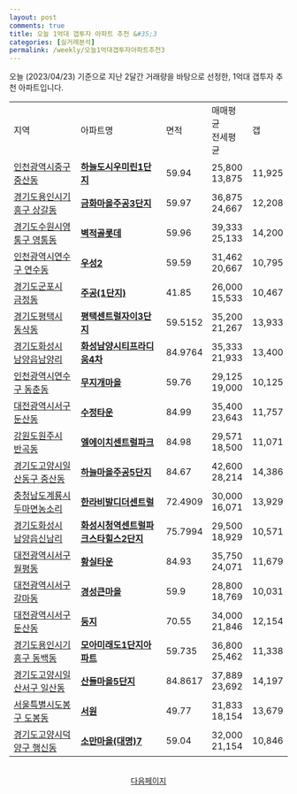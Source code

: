 ```yaml
---
layout: post
comments: true
title: 오늘 1억대 갭투자 아파트 추천 &#35;3
categories: [실거래분석]
permalink: /weekly/오늘1억대갭투자아파트추천3
---
```


오늘 (2023/04/23) 기준으로 지난 2달간 거래량을 바탕으로 선정한,
1억대 갭투자 추천 아파트입니다.

<table class="sortable">
  <tr>
    <td>지역</td>
    <td>아파트명</td>
    <td>면적</td>
    <td>매매평균<br>전세평균</td>
    <td>갭</td>
  </tr>

  <tr class="item">
    <td><a href="/apt/인천광역시중구중산동">인천광역시중구 중산동</a></td>
    <td style="font-weight: bold;"><a href="/apt/인천광역시중구중산동하늘도시우미린1단지">하늘도시우미린1단지</a></td>
    <td>59.94</td>
    <td>25,800<br>13,875</td>
    <td>11,925</td>
  </tr>

  <tr class="item">
    <td><a href="/apt/경기도용인시기흥구상갈동">경기도용인시기흥구 상갈동</a></td>
    <td style="font-weight: bold;"><a href="/apt/경기도용인시기흥구상갈동금화마을주공3단지">금화마을주공3단지</a></td>
    <td>59.97</td>
    <td>36,875<br>24,667</td>
    <td>12,208</td>
  </tr>

  <tr class="item">
    <td><a href="/apt/경기도수원시영통구영통동">경기도수원시영통구 영통동</a></td>
    <td style="font-weight: bold;"><a href="/apt/경기도수원시영통구영통동벽적골롯데">벽적골롯데</a></td>
    <td>59.96</td>
    <td>39,333<br>25,133</td>
    <td>14,200</td>
  </tr>

  <tr class="item">
    <td><a href="/apt/인천광역시연수구연수동">인천광역시연수구 연수동</a></td>
    <td style="font-weight: bold;"><a href="/apt/인천광역시연수구연수동우성2">우성2</a></td>
    <td>59.59</td>
    <td>31,462<br>20,667</td>
    <td>10,795</td>
  </tr>

  <tr class="item">
    <td><a href="/apt/경기도군포시금정동">경기도군포시 금정동</a></td>
    <td style="font-weight: bold;"><a href="/apt/경기도군포시금정동주공(1단지)">주공(1단지)</a></td>
    <td>41.85</td>
    <td>26,000<br>15,533</td>
    <td>10,467</td>
  </tr>

  <tr class="item">
    <td><a href="/apt/경기도평택시동삭동">경기도평택시 동삭동</a></td>
    <td style="font-weight: bold;"><a href="/apt/경기도평택시동삭동평택센트럴자이3단지">평택센트럴자이3단지</a></td>
    <td>59.5152</td>
    <td>35,200<br>21,267</td>
    <td>13,933</td>
  </tr>

  <tr class="item">
    <td><a href="/apt/경기도화성시남양읍남양리">경기도화성시 남양읍남양리</a></td>
    <td style="font-weight: bold;"><a href="/apt/경기도화성시남양읍남양리화성남양시티프라디움4차">화성남양시티프라디움4차</a></td>
    <td>84.9764</td>
    <td>35,333<br>21,933</td>
    <td>13,400</td>
  </tr>

  <tr class="item">
    <td><a href="/apt/인천광역시연수구동춘동">인천광역시연수구 동춘동</a></td>
    <td style="font-weight: bold;"><a href="/apt/인천광역시연수구동춘동무지개마을">무지개마을</a></td>
    <td>59.76</td>
    <td>29,125<br>19,000</td>
    <td>10,125</td>
  </tr>

  <tr class="item">
    <td><a href="/apt/대전광역시서구둔산동">대전광역시서구 둔산동</a></td>
    <td style="font-weight: bold;"><a href="/apt/대전광역시서구둔산동수정타운">수정타운</a></td>
    <td>84.99</td>
    <td>35,400<br>23,643</td>
    <td>11,757</td>
  </tr>

  <tr class="item">
    <td><a href="/apt/강원도원주시반곡동">강원도원주시 반곡동</a></td>
    <td style="font-weight: bold;"><a href="/apt/강원도원주시반곡동엘에이치센트럴파크">엘에이치센트럴파크</a></td>
    <td>84.98</td>
    <td>29,571<br>18,500</td>
    <td>11,071</td>
  </tr>

  <tr class="item">
    <td><a href="/apt/경기도고양시일산동구중산동">경기도고양시일산동구 중산동</a></td>
    <td style="font-weight: bold;"><a href="/apt/경기도고양시일산동구중산동하늘마을주공5단지">하늘마을주공5단지</a></td>
    <td>84.67</td>
    <td>42,600<br>28,214</td>
    <td>14,386</td>
  </tr>

  <tr class="item">
    <td><a href="/apt/충청남도계룡시두마면농소리">충청남도계룡시 두마면농소리</a></td>
    <td style="font-weight: bold;"><a href="/apt/충청남도계룡시두마면농소리한라비발디더센트럴">한라비발디더센트럴</a></td>
    <td>72.4909</td>
    <td>30,000<br>16,071</td>
    <td>13,929</td>
  </tr>

  <tr class="item">
    <td><a href="/apt/경기도화성시남양읍신남리">경기도화성시 남양읍신남리</a></td>
    <td style="font-weight: bold;"><a href="/apt/경기도화성시남양읍신남리화성시청역센트럴파크스타힐스2단지">화성시청역센트럴파크스타힐스2단지</a></td>
    <td>75.7994</td>
    <td>29,500<br>18,929</td>
    <td>10,571</td>
  </tr>

  <tr class="item">
    <td><a href="/apt/대전광역시서구월평동">대전광역시서구 월평동</a></td>
    <td style="font-weight: bold;"><a href="/apt/대전광역시서구월평동황실타운">황실타운</a></td>
    <td>84.93</td>
    <td>35,750<br>24,071</td>
    <td>11,679</td>
  </tr>

  <tr class="item">
    <td><a href="/apt/대전광역시서구갈마동">대전광역시서구 갈마동</a></td>
    <td style="font-weight: bold;"><a href="/apt/대전광역시서구갈마동경성큰마을">경성큰마을</a></td>
    <td>59.9</td>
    <td>28,800<br>18,769</td>
    <td>10,031</td>
  </tr>

  <tr class="item">
    <td><a href="/apt/대전광역시서구둔산동">대전광역시서구 둔산동</a></td>
    <td style="font-weight: bold;"><a href="/apt/대전광역시서구둔산동둥지">둥지</a></td>
    <td>70.55</td>
    <td>34,000<br>21,846</td>
    <td>12,154</td>
  </tr>

  <tr class="item">
    <td><a href="/apt/경기도용인시기흥구동백동">경기도용인시기흥구 동백동</a></td>
    <td style="font-weight: bold;"><a href="/apt/경기도용인시기흥구동백동모아미래도1단지아파트">모아미래도1단지아파트</a></td>
    <td>59.735</td>
    <td>36,800<br>25,462</td>
    <td>11,338</td>
  </tr>

  <tr class="item">
    <td><a href="/apt/경기도고양시일산서구일산동">경기도고양시일산서구 일산동</a></td>
    <td style="font-weight: bold;"><a href="/apt/경기도고양시일산서구일산동산들마을5단지">산들마을5단지</a></td>
    <td>84.8617</td>
    <td>37,889<br>23,692</td>
    <td>14,197</td>
  </tr>

  <tr class="item">
    <td><a href="/apt/서울특별시도봉구도봉동">서울특별시도봉구 도봉동</a></td>
    <td style="font-weight: bold;"><a href="/apt/서울특별시도봉구도봉동서원">서원</a></td>
    <td>49.77</td>
    <td>31,833<br>18,154</td>
    <td>13,679</td>
  </tr>

  <tr class="item">
    <td><a href="/apt/경기도고양시덕양구행신동">경기도고양시덕양구 행신동</a></td>
    <td style="font-weight: bold;"><a href="/apt/경기도고양시덕양구행신동소만마을(대명)7">소만마을(대명)7</a></td>
    <td>59.04</td>
    <td>32,000<br>21,154</td>
    <td>10,846</td>
  </tr>

  <tr>
      <script async src="https://pagead2.googlesyndication.com/pagead/js/adsbygoogle.js?client=ca-pub-3485438051770037"
          crossorigin="anonymous"></script>
      <ins class="adsbygoogle"
          style="display:block"
          data-ad-format="fluid"
          data-ad-layout-key="-fb+5w+4e-db+86"
          data-ad-client="ca-pub-3485438051770037"
          data-ad-slot="1827090281"></ins>
      <script>
          (adsbygoogle = window.adsbygoogle || []).push({});
      </script>
  </tr>

</table>
<br>
<center><a href="/weekly/오늘1억대갭투자아파트추천4">다음페이지</a></center>
<br><br>
